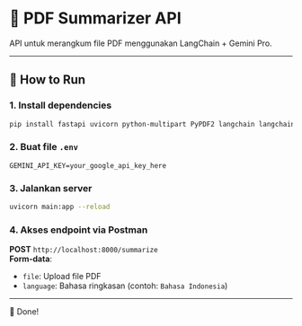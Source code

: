 # 📄 PDF Summarizer API

API untuk merangkum file PDF menggunakan LangChain + Gemini Pro.

---

## 🚀 How to Run

### 1. Install dependencies

```bash
pip install fastapi uvicorn python-multipart PyPDF2 langchain langchain-google-genai python-dotenv
```

### 2. Buat file `.env`

```env
GEMINI_API_KEY=your_google_api_key_here
```

### 3. Jalankan server

```bash
uvicorn main:app --reload
```

### 4. Akses endpoint via Postman

**POST** `http://localhost:8000/summarize`  
**Form-data**:

- `file`: Upload file PDF
- `language`: Bahasa ringkasan (contoh: `Bahasa Indonesia`)

---

📌 Done!
